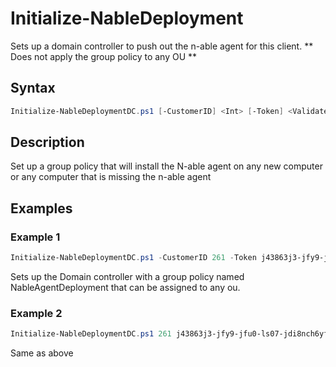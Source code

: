 # Initialize-NableDeployment

  Sets up a domain controller to push out the n-able agent for this client.
  ** Does not apply the group policy to any OU **

## Syntax
```PowerShell
Initialize-NableDeploymentDC.ps1 [-CustomerID] <Int> [-Token] <ValidatePattern> [<CommonParameters>]
```
## Description

Set up a group policy that will install the N-able agent on any new computer or any computer that is missing the n-able agent

## Examples


###  Example 1 
```PowerShell
Initialize-NableDeploymentDC.ps1 -CustomerID 261 -Token j43863j3-jfy9-jfu0-ls07-jdi8nch6yfdjo
```

Sets up the Domain controller with a group policy named NableAgentDeployment that can be assigned to any ou.

###  Example 2 
```PowerShell
Initialize-NableDeploymentDC.ps1 261 j43863j3-jfy9-jfu0-ls07-jdi8nch6yfdjo
```

Same as above